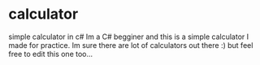 # calculator
simple calculator in c#
Im a C# begginer and this is a simple calculator I made for practice. Im sure there are lot of calculators out there :) but feel free to edit this one too...
